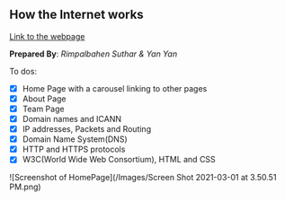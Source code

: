 ## How the Internet works


[Link to the webpage](https://rimpal1.github.io/InternetWorks/)

**Prepared By**: *Rimpalbahen Suthar & Yan Yan* 

To dos:

- [x] Home Page with a carousel linking to other pages
- [x] About Page
- [x] Team Page
- [x] Domain names and ICANN
- [x] IP addresses, Packets and Routing
- [x] Domain Name System(DNS)
- [x] HTTP and HTTPS protocols
- [x] W3C(World Wide Web Consortium), HTML and CSS

![Screenshot of HomePage](/Images/Screen Shot 2021-03-01 at 3.50.51 PM.png)
